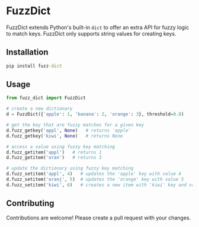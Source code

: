 # FuzzDict
FuzzDict extends Python's built-in ```dict``` to offer an extra API for fuzzy logic to match keys.
FuzzDict only supports string values for creating keys.

## Installation

```cmd
pip install fuzz-dict
```

## Usage
```python
from fuzz_dict import FuzzDict

# create a new dictionary
d = FuzzDict({'apple': 1, 'banana': 2, 'orange': 3}, threshold=0.8)

# get the key that are fuzzy matches for a given key
d.fuzz_getkey('appl', None)   # returns 'apple'
d.fuzz_getkey('kiwi', None)   # returns None

# access a value using fuzzy key matching
d.fuzz_getitem('appl')   # returns 1
d.fuzz_getitem('oran')   # returns 3

# update the dictionary using fuzzy key matching
d.fuzz_setitem('appl', 4)   # updates the 'apple' key with value 4
d.fuzz_setitem('oranj', 5)  # updates the 'orange' key with value 5
d.fuzz_setitem('kiwi', 6)   # creates a new item with 'kiwi' key and value 6
```

## Contributing
Contributions are welcome! Please create a pull request with your changes.